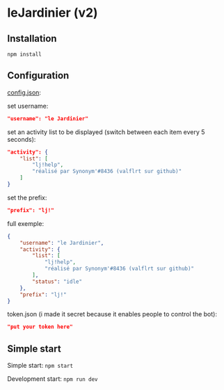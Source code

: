 # leJardinier (v2)

## Installation

`npm install`

## Configuration

[config.json](src/config/config.json):

set username:
```json
"username": "le Jardinier"
```

set an activity list to be displayed (switch between each item every 5 seconds):
```json
"activity": {
	"list": [
		"lj!help", 
		"réalisé par Synonym'#8436 (valflrt sur github)"
	]
}
```

set the prefix:
```json
"prefix": "lj!"
```

full exemple:
```json
{
	"username": "le Jardinier",
	"activity": {
		"list": [
			"lj!help",
			"réalisé par Synonym'#8436 (valflrt sur github)"
		],
		"status": "idle"
	},
	"prefix": "lj!"
}
```

token.json (i made it secret because it enables people to control the bot):

```json
"put your token here"
```

## Simple start

Simple start:
`npm start`

Development start:
`npm run dev`
